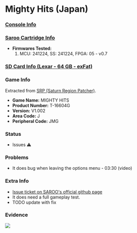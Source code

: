 # Mighty Hits (Japan)

### [Console Info](../../../../../Info/Consoles/VA13/README.md)

### [Saroo Cartridge Info](../../../../../Info/Cartridges/GuangzhouSanStarOnlineShop/1.6/README.md)

- <b>Firmwares Tested:</b>
  1. MCU: 241224, SS: 241224, FPGA: 05 - v0.7

### [SD Card Info (Lexar - 64 GB - exFat)](../../../../../Info/SdCards/Lexar/64GB/exfat/README.md)

### Game Info

Extracted from [SRP (Saturn Region Patcher)](https://segaxtreme.net/resources/saturn-region-patcher.81/download).

- <b>Game Name:</b> MIGHTY HITS
- <b>Product Number:</b> T-16604G
- <b>Version:</b> V1.002
- <b>Area Code:</b> J
- <b>Peripheral Code:</b> JMG

### Status

- Issues :warning:

### Problems

- It does bug when leaving the options menu - 03:30 (video)

### Extra Info

- [Issue ticket on SAROO's official github page](https://github.com/tpunix/SAROO/issues/288)
- It does need a full gameplay test.
- TODO update with fix

### Evidence

[![](https://img.youtube.com/vi/gQJJvOAQsjI/0.jpg)](https://www.youtube.com/watch?v=gQJJvOAQsjI)

